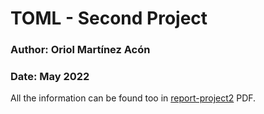 # TOML - Second Project
### Author: Oriol Martínez Acón
### Date: May 2022

All the information can be found too in [report-project2](https://github.com/oriolmartinezac/TOML-Labs/tree/main/project-2/report-project2.pdf) PDF.

